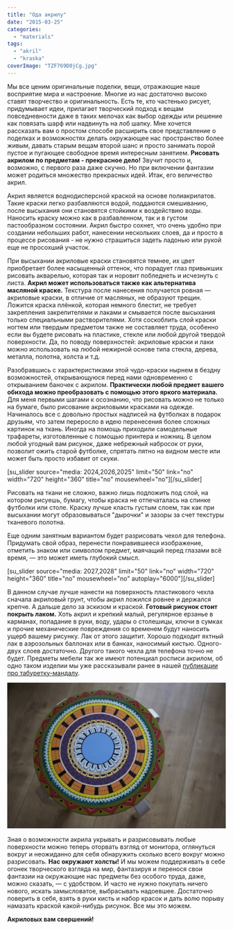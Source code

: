 ```yaml
---
title: "Ода акрилу"
date: "2015-03-25"
categories: 
  - "materials"
tags: 
  - "akril"
  - "kraska"
coverImage: "TZF769D0jCg.jpg"
---
```


Мы все ценим оригинальные поделки, вещи, отражающие наше восприятие мира и настроение. Многие из нас достаточно высоко ставят творчество и оригинальность. Есть те, кто частенько рисует, придумывает идеи, прилагает творческий подход к вещам повседневности даже в таких мелочах как выбор одежды или решение как повязать шарф или надвинуть на лоб шапку. Мне хочется рассказать вам о простом способе расширить свое представление о поделках и возможностях делать окружающее нас пространство более живым, давать старым вещам второй шанс и просто занимать порой пустое и пугающее свободное время интересным занятием. **Рисовать акрилом по предметам - прекрасное дело!** Звучит просто и, возможно, с первого раза даже скучно. Но при включении фантазии может родиться множество прекрасных идей. Итак, его величество акрил.

Акрил является воднодисперсной краской на основе полиакрилатов. Такие краски легко разбавляются водой, поддаются смешиванию, после высыхания они становятся стойкими к воздействию воды. Наносить краску можно как в разбавленном, так и в густом пастообразном состоянии. Акрил быстро сохнет, что очень удобно при создании небольших работ, нанесении нескольких слоев, да и просто в процессе рисования - не нужно страшиться задеть ладонью или рукой еще не просохший участок.

При высыхании акриловые краски становятся темнее, их цвет приобретает более насыщенный оттенок, что порадует глаз привыкших рисовать акварелью, которая так и норовит побледнеть и исчезнуть с листа. **Акрил может использоваться также как альтернатива масляной краске.** Текстура после нанесения получается ровная — акриловые краски, в отличие от масляных, не образуют трещин. Ложится краска плёнкой, которая немного блестит, не требует закрепления закрепителями и лаками и смывается после высыхания только специальными растворителями. Хотя соскоблить слой краски ногтем или твердым предметом также не составляет труда, особенно если вы будете рисовать на пластике, стекле или любой другой твердой поверхности. Да, по поводу поверхностей: акриловые краски и лаки можно использовать на любой нежирной основе типа стекла, дерева, металла, полотна, холста и т.д.

Разобравшись с характеристиками этой чудо-краски нырнем в бездну возможностей, открывающуюся перед нами одновременно с открыванием баночек с акрилом. **Практически любой предмет вашего обихода можно преобразовать с помощью этого яркого материала.** Для меня первыми шагами к осознанию, что рисовать можно не только на бумаге, было рисование акриловыми красками на одежде. Начиналось все с довольно простых надписей на футболках в подарок друзьям, что затем переросло в идею перенесения более сложных картинок на ткань. Иногда на помощь приходили самодельные трафареты, изготовленные с помощью принтера и ножниц. В целом любой угодный вам рисунок, даже небрежный набросок от руки, позволит ожить старой футболке, спрятать пятно на видном месте или может быть просто избавит от скуки.

\[su\_slider source="media: 2024,2026,2025" limit="50" link="no" width="720" height="360" title="no" mousewheel="no"\]\[/su\_slider\]

Рисовать на ткани не сложно, важно лишь подложить под слой, на котором рисуешь, бумагу, чтобы краска не отпечаталась на спинке футболки или столе. Краску лучше класть густым слоем, так как при высыхании могут образовываться "дырочки" и зазоры за счет текстуры тканевого полотна.

Еще одним занятным вариантом будет разрисовать чехол для телефона. Придумать свой образ, перенести понравившееся изображение, отметить знаком или символом предмет, маячащий перед глазами всё время, — это может иметь глубокий смысл.

\[su\_slider source="media: 2027,2028" limit="50" link="no" width="720" height="360" title="no" mousewheel="no" autoplay="6000"\]\[/su\_slider\]

В данном случае лучше нанести на поверхность пластикового чехла сначала акриловый грунт, чтобы акрил ложился ровнее и держался крепче. А дальше дело за эскизом и краской. **Готовый рисунок стоит покрыть лаком.** Хоть акрил и крепкий малый, регулярное ерзанье в карманах, попадание в руки, воду, удары о столешицы, ключи в сумках и прочие механические повреждения со временем будут наносить ущерб вашему рисунку. Лак от этого защитит. Хорошо подходит яхтный лак в аэрозольных баллонах или в банках, наносимый кистью. Одного-двух слоев достаточно. Другого такого чехла для телефона точно не будет. Предметы мебели так же имеют потенциал росписи акрилом, об одно таком изделии мы уже рассказывали ранее в нашей [публикации про табуретку-мандалу](http://ooley.ru/taburetka-s-mandaloj-na-siden-e/ "Табуретка с мандалой на сиденьи").

![IMG_5247-1024x683](images/IMG_5247-1024x683.jpg)

Зная о возможности акрила укрывать и разрисовывать любые поверхности можно теперь оторвать взгляд от монитора, оглянуться вокруг и неожиданно для себя обнаружить сколько всего вокруг можно разрисовать. **Нас окружают холсты!** И мы можем поддерживать в себе огонек творческого взгляда на мир, фантазируя и перенося свои фантазии на окружающие нас предметы без особого труда, даже, можно сказать, — с удобством. И часто не нужно покупать ничего нового, искать замысловатое, выбрасывать надоевшее. Достаточно поверить в себя, взять в руки кисть и набор красок и дать волю порыву намазать краской какой-нибудь рисунок. Все мы это можем.

**Акриловых вам свершений!**
